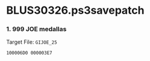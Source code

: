 # BLUS30326.ps3savepatch

### 1. 999 JOE medallas

Target File: `GIJOE_25`

```
100006D0 000003E7
```

